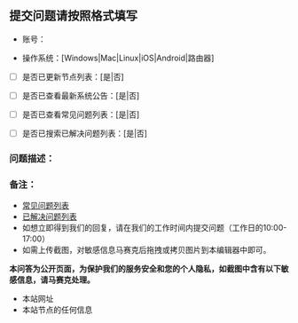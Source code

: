 ## 提交问题请按照格式填写

- 账号：

- 操作系统：[Windows|Mac|Linux|iOS|Android|路由器]

- [ ] 是否已更新节点列表：[是|否]

- [ ] 是否已查看最新系统公告：[是|否]

- [ ] 是否已查看常见问题列表：[是|否]

- [ ] 是否已搜索已解决问题列表：[是|否]

### 问题描述：



### 备注：
- [常见问题列表](https://github.com/cg3s/forum/wiki/)
- [已解决问题列表](https://github.com/cg3s/forum/issues?q=is%3Aissue+is%3Aclosed)
- 如想立即得到我们的回复，请在我们的工作时间内提交问题（工作日的10:00-17:00）
- 如需上传截图，对敏感信息马赛克后拖拽或拷贝图片到本编辑器中即可。

**本问答为公开页面，为保护我们的服务安全和您的个人隐私，如截图中含有以下敏感信息，请马赛克处理。**
- 本站网址
- 本站节点的任何信息
